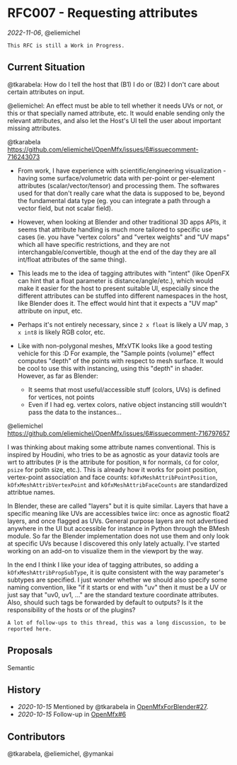 RFC007 - Requesting attributes
==============================

*2022-11-06*, @eliemichel

```{warning}
This RFC is still a Work in Progress.
```

Current Situation
-----------------

@tkarabela: How do I tell the host that (B1) I do or (B2) I don't care about certain attributes on input.

@eliemichel: An effect must be able to tell whether it needs UVs or not, or this or that specially named attribute, etc. It would enable sending only the relevant attributes, and also let the Host's UI tell the user about important missing attributes.

@tkarabela https://github.com/eliemichel/OpenMfx/issues/6#issuecomment-716243073

 - From work, I have experience with scientific/engineering visualization - having some surface/volumetric data with per-point or per-element attributes (scalar/vector/tensor) and processing them. The softwares used for that don't really care what the data is supposed to be, beyond the fundamental data type (eg. you can integrate a path through a vector field, but not scalar field).

 - However, when looking at Blender and other traditional 3D apps APIs, it seems that attribute handling is much more tailored to specific use cases (ie. you have "vertex colors" and "vertex weights" and "UV maps" which all have specific restrictions, and they are not interchangable/convertible, though at the end of the day they are all int/float attributes of the same thing).

 - This leads me to the idea of tagging attributes with "intent" (like OpenFX can hint that a float parameter is distance/angle/etc.), which would make it easier for the host to present suitable UI, especially since the different attributes can be stuffed into different namespaces in the host, like Blender does it. The effect would hint that it expects a "UV map" attribute on input, etc.

 - Perhaps it's not entirely necessary, since `2 x float` is likely a UV map, `3 x int8` is likely RGB color, etc.

 - Like with non-polygonal meshes, MfxVTK looks like a good testing vehicle for this :D For example, the "Sample points (volume)" effect computes "depth" of the points with respect to mesh surface. It would be cool to use this with instancing, using this "depth" in shader. However, as far as Blender:
   * It seems that most useful/accessible stuff (colors, UVs) is defined for vertices, not points
   * Even if I had eg. vertex colors, native object instancing still wouldn't pass the data to the instances...

@eliemichel https://github.com/eliemichel/OpenMfx/issues/6#issuecomment-716797657

I was thinking about making some attribute names conventional. This is inspired by Houdini, who tries to be as agnostic as your dataviz tools are wrt to attributes (`P` is the attribute for position, `N` for normals, `Cd` for color, `psize` for poitn size, etc.). This is already how it works for point position, vertex-point association and face counts: `kOfxMeshAttribPointPosition`, `kOfxMeshAttribVertexPoint` and `kOfxMeshAttribFaceCounts` are standardized attribtue names.

In Blender, these are called "layers" but it is quite similar. Layers that have a specific meaning like UVs are accessibles twice iirc: once as agnostic float2 layers, and once flagged as UVs. General purpose layers are not advertised anywhere in the UI but accessible for instance in Python through the BMesh module. So far the Blender implementation does not use them and only look at specific UVs because I discovered this only lately actually. I've started working on an add-on to visualize them in the viewport by the way.

In the end I think I like your idea of tagging attributes, so adding a `kOfxMeshAttribPropSubType`, it is quite consistent with the way parameter's subtypes are specified. I just wonder whether we should also specify some naming convention, like "if it starts or end with "uv" then it must be a UV or just say that "uv0, uv1, ..." are the standard texture coordinate attributes. Also, should such tags be forwarded by default to outputs? Is it the responsibility of the hosts or of the plugins?

```{seealso}
A lot of follow-ups to this thread, this was a long discussion, to be reported here.
```

Proposals
---------

Semantic

History
-------

 - *2020-10-15* Mentioned by @tkarabela in [OpenMfxForBlender#27](https://github.com/eliemichel/OpenMfxForBlender/issues/27#issuecomment-708721016).
 - *2020-10-15* Follow-up in [OpenMfx#6](https://github.com/eliemichel/OpenMfx/issues/6)

Contributors
------------

@tkarabela, @eliemichel, @ymankai
